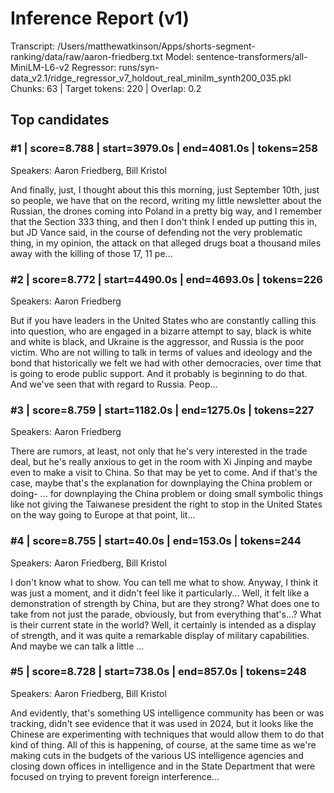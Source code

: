 # Inference Report (v1)

Transcript: /Users/matthewatkinson/Apps/shorts-segment-ranking/data/raw/aaron-friedberg.txt
Model: sentence-transformers/all-MiniLM-L6-v2
Regressor: runs/syn-data_v2.1/ridge_regressor_v7_holdout_real_minilm_synth200_035.pkl
Chunks: 63 | Target tokens: 220 | Overlap: 0.2

## Top candidates

### #1 | score=8.788 | start=3979.0s | end=4081.0s | tokens=258
Speakers: Aaron Friedberg, Bill Kristol

And finally, just, I thought about this this morning, just September 10th, just so people, we have that on the record, writing my little newsletter about the Russian, the drones coming into Poland in a pretty big way, and I remember that the Section 333 thing, and then I don't think I ended up putting this in, but JD Vance said, in the course of defending not the very problematic thing, in my opinion, the attack on that alleged drugs boat a thousand miles away with the killing of those 17, 11 pe...

### #2 | score=8.772 | start=4490.0s | end=4693.0s | tokens=226
Speakers: Aaron Friedberg

But if you have leaders in the United States who are constantly calling this into question, who are engaged in a bizarre attempt to say, black is white and white is black, and Ukraine is the aggressor, and Russia is the poor victim. Who are not willing to talk in terms of values and ideology and the bond that historically we felt we had with other democracies, over time that is going to erode public support. And it probably is beginning to do that. And we've seen that with regard to Russia. Peop...

### #3 | score=8.759 | start=1182.0s | end=1275.0s | tokens=227
Speakers: Aaron Friedberg

There are rumors, at least, not only that he's very interested in the trade deal, but he's really anxious to get in the room with Xi Jinping and maybe even to make a visit to China. So that may be yet to come. And if that's the case, maybe that's the explanation for downplaying the China problem or doing- ... for downplaying the China problem or doing small symbolic things like not giving the Taiwanese president the right to stop in the United States on the way going to Europe at that point, lit...

### #4 | score=8.755 | start=40.0s | end=153.0s | tokens=244
Speakers: Aaron Friedberg, Bill Kristol

I don't know what to show. You can tell me what to show. Anyway, I think it was just a moment, and it didn't feel like it particularly... Well, it felt like a demonstration of strength by China, but are they strong? What does one to take from not just the parade, obviously, but from everything that's...? What is their current state in the world? Well, it certainly is intended as a display of strength, and it was quite a remarkable display of military capabilities. And maybe we can talk a little ...

### #5 | score=8.728 | start=738.0s | end=857.0s | tokens=248
Speakers: Aaron Friedberg, Bill Kristol

And evidently, that's something US intelligence community has been or was tracking, didn't see evidence that it was used in 2024, but it looks like the Chinese are experimenting with techniques that would allow them to do that kind of thing. All of this is happening, of course, at the same time as we're making cuts in the budgets of the various US intelligence agencies and closing down offices in intelligence and in the State Department that were focused on trying to prevent foreign interference...
